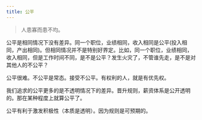 ```yaml
---
title: 公平
---
```


> 人患寡而患不均。

公平是相同情况下没有差异。同一个职位，业绩相同，收入相同是公平(投入相同，产出相同)。但相同情况并不是特别好界定。比如，同一个职位，业绩相同，收入相同，但是工作时间不同，是不是公平？发生火灾了，不管谁先走，是不是对其他人的不公平？

公平很难。不公平是常态。接受不公平。有权利的人，就是有优先权。

我们追求的公平更多的是不透明情况下的差异。晋升规则，薪资体系是公开透明的。那在某种程度上就算公平了。

公平有利于激发积极性（本质是透明）。因为规则是可预期的。
